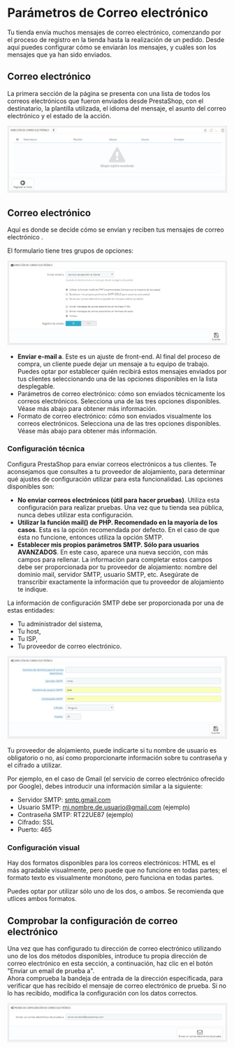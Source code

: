 # Parámetros de Correo electrónico

Tu tienda envía muchos mensajes de correo electrónico, comenzando por el proceso de registro en la tienda hasta la realización de un pedido. Desde aquí puedes configurar cómo se enviarán los mensajes, y cuáles son los mensajes que ya han sido enviados.

## Correo electrónico <a href="#parametrosdecorreoelectronico-correoelectronico" id="parametrosdecorreoelectronico-correoelectronico"></a>

La primera sección de la página se presenta con una lista de todos los correos electrónicos que fueron enviados desde PrestaShop, con el destinatario, la plantilla utilizada, el idioma del mensaje, el asunto del correo electrónico y el estado de la acción.

![](../../../.gitbook/assets/54887292.png)

## Correo electrónico <a href="#parametrosdecorreoelectronico-correoelectronico.1" id="parametrosdecorreoelectronico-correoelectronico.1"></a>

Aquí es donde se decide cómo se envían y reciben tus mensajes de correo electrónico .

El formulario tiene tres grupos de opciones:

![](../../../.gitbook/assets/54887294.png)

* &#x20;**Enviar e-mail a**. Este es un ajuste de front-end. Al final del proceso de compra, un cliente puede dejar un mensaje a tu equipo de trabajo. Puedes optar por establecer quién recibirá estos mensajes enviados por tus clientes seleccionando una de las opciones disponibles en la lista desplegable.
* Parámetros de correo electrónico: cómo son enviados técnicamente los correos electrónicos. Selecciona una de las tres opciones disponibles. Véase más abajo para obtener más información.
* Formato de correo electrónico: cómo son enviados visualmente los correos electrónicos. Selecciona una de las tres opciones disponibles. Véase más abajo para obtener más información.

### Configuración técnica <a href="#parametrosdecorreoelectronico-configuraciontecnica" id="parametrosdecorreoelectronico-configuraciontecnica"></a>

Configura PrestaShop para enviar correos electrónicos a tus clientes. Te aconsejamos que consultes a tu proveedor de alojamiento, para determinar qué ajustes de configuración utilizar para esta funcionalidad. Las opciones disponibles son:

* **No enviar correos electrónicos (útil para hacer pruebas)**. Utiliza esta configuración para realizar pruebas. Una vez que tu tienda sea pública, nunca debes utilizar esta configuración.
* **Utilizar la función mail() de PHP. Recomendado en la mayoría de los casos**. Esta es la opción recomendada por defecto. En el caso de que ésta no funcione, entonces utiliza la opción SMTP.
* **Establecer mis propios parámetros SMTP. Sólo para usuarios AVANZADOS**. En este caso, aparece una nueva sección, con más campos para rellenar. La información para completar estos campos debe ser proporcionada por tu proveedor de alojamiento: nombre del dominio mail, servidor SMTP, usuario SMTP, etc. Asegúrate de transcribir exactamente la información que tu proveedor de alojamiento te indique.

La información de configuración SMTP debe ser proporcionada por una de estas entidades:

* Tu administrador del sistema,
* Tu host,
* Tu ISP,
* Tu proveedor de correo electrónico.

![](../../../.gitbook/assets/54887301.png)

Tu proveedor de alojamiento, puede indicarte si tu nombre de usuario es obligatorio o no, así como proporcionarte información sobre tu contraseña y el cifrado a utilizar.

Por ejemplo, en el caso de Gmail (el servicio de correo electrónico ofrecido por Google), debes introducir una información similar a la siguiente:

* Servidor SMTP: [smtp.gmail.com](http://smtp.gmail.com)
* Usuario SMTP: [mi.nombre.de.usuario@gmail.com](mailto:mi.nombre.de.usuario@gmail.com) (ejemplo)
* Contraseña SMTP: RT22UE87 (ejemplo)
* Cifrado: SSL
* Puerto: 465

### Configuración visual <a href="#parametrosdecorreoelectronico-configuracionvisual" id="parametrosdecorreoelectronico-configuracionvisual"></a>

Hay dos formatos disponibles para los correos electrónicos: HTML es el más agradable visualmente, pero puede que no funcione en todas partes; el formato texto es visualmente monótono, pero funciona en todas partes.

Puedes optar por utilizar sólo uno de los dos, o ambos. Se recomienda que utlices ambos formatos.

## Comprobar la configuración de correo electrónico <a href="#parametrosdecorreoelectronico-comprobarlaconfiguraciondecorreoelectronico" id="parametrosdecorreoelectronico-comprobarlaconfiguraciondecorreoelectronico"></a>

Una vez que has configurado tu dirección de correo electrónico utilizando uno de los dos métodos disponibles, introduce tu propia dirección de correo electrónico en esta sección, a continuación, haz clic en el botón "Enviar un email de prueba a".\
&#x20;Ahora comprueba la bandeja de entrada de la dirección especificada, para verificar que has recibido el mensaje de correo electrónico de prueba. Si no lo has recibido, modifica la configuración con los datos correctos.

![](../../../.gitbook/assets/54887305.png)
